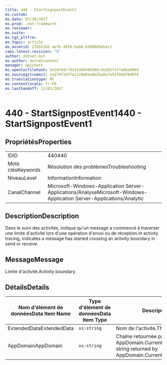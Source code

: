 ```yaml
---
title: 440 - StartSignpostEvent1
ms.custom: 
ms.date: 03/30/2017
ms.prod: .net-framework
ms.reviewer: 
ms.suite: 
ms.tgt_pltfrm: 
ms.topic: article
ms.assetid: 27b551b5-ae76-49f8-bab8-6300009eb4c1
caps.latest.revision: "5"
author: dotnet-bot
ms.author: dotnetcontent
manager: wpickett
ms.openlocfilehash: 5e1674dc7d242a89498360c3e285fa77a08a9004
ms.sourcegitcommit: ce279f2d7fe2220e6ea0a25a8a7a5370ddf8d9f0
ms.translationtype: MT
ms.contentlocale: fr-FR
ms.lasthandoff: 12/02/2017
---
```

# <a name="440---startsignpostevent1"></a><span data-ttu-id="6cd57-102">440 - StartSignpostEvent1</span><span class="sxs-lookup"><span data-stu-id="6cd57-102">440 - StartSignpostEvent1</span></span>
## <a name="properties"></a><span data-ttu-id="6cd57-103">Propriétés</span><span class="sxs-lookup"><span data-stu-id="6cd57-103">Properties</span></span>  
  
|||  
|-|-|  
|<span data-ttu-id="6cd57-104">ID</span><span class="sxs-lookup"><span data-stu-id="6cd57-104">ID</span></span>|<span data-ttu-id="6cd57-105">440</span><span class="sxs-lookup"><span data-stu-id="6cd57-105">440</span></span>|  
|<span data-ttu-id="6cd57-106">Mots clés</span><span class="sxs-lookup"><span data-stu-id="6cd57-106">Keywords</span></span>|<span data-ttu-id="6cd57-107">Résolution des problèmes</span><span class="sxs-lookup"><span data-stu-id="6cd57-107">Troubleshooting</span></span>|  
|<span data-ttu-id="6cd57-108">Niveau</span><span class="sxs-lookup"><span data-stu-id="6cd57-108">Level</span></span>|<span data-ttu-id="6cd57-109">Information</span><span class="sxs-lookup"><span data-stu-id="6cd57-109">Information</span></span>|  
|<span data-ttu-id="6cd57-110">Canal</span><span class="sxs-lookup"><span data-stu-id="6cd57-110">Channel</span></span>|<span data-ttu-id="6cd57-111">Microsoft-Windows-Application Server-Applications/Analyse</span><span class="sxs-lookup"><span data-stu-id="6cd57-111">Microsoft-Windows-Application Server-Applications/Analytic</span></span>|  
  
## <a name="description"></a><span data-ttu-id="6cd57-112">Description</span><span class="sxs-lookup"><span data-stu-id="6cd57-112">Description</span></span>  
 <span data-ttu-id="6cd57-113">Dans le suivi des activités, indique qu'un message a commencé à traverser une limite d'activité lors d'une opération d'envoi ou de réception.</span><span class="sxs-lookup"><span data-stu-id="6cd57-113">In activity tracing, indicates a message has started crossing an activity boundary in send or receive.</span></span>  
  
## <a name="message"></a><span data-ttu-id="6cd57-114">Message</span><span class="sxs-lookup"><span data-stu-id="6cd57-114">Message</span></span>  
 <span data-ttu-id="6cd57-115">Limite d'activité.</span><span class="sxs-lookup"><span data-stu-id="6cd57-115">Activity boundary.</span></span>  
  
## <a name="details"></a><span data-ttu-id="6cd57-116">Détails</span><span class="sxs-lookup"><span data-stu-id="6cd57-116">Details</span></span>  
  
|<span data-ttu-id="6cd57-117">Nom d'élément de données</span><span class="sxs-lookup"><span data-stu-id="6cd57-117">Data Item Name</span></span>|<span data-ttu-id="6cd57-118">Type d'élément de données</span><span class="sxs-lookup"><span data-stu-id="6cd57-118">Data Item Type</span></span>|<span data-ttu-id="6cd57-119">Description</span><span class="sxs-lookup"><span data-stu-id="6cd57-119">Description</span></span>|  
|--------------------|--------------------|-----------------|  
|<span data-ttu-id="6cd57-120">ExtendedData</span><span class="sxs-lookup"><span data-stu-id="6cd57-120">ExtendedData</span></span>|`xs:string`|<span data-ttu-id="6cd57-121">Nom de l'activité.</span><span class="sxs-lookup"><span data-stu-id="6cd57-121">The name of the activity.</span></span>|  
|<span data-ttu-id="6cd57-122">AppDomain</span><span class="sxs-lookup"><span data-stu-id="6cd57-122">AppDomain</span></span>|`xs:string`|<span data-ttu-id="6cd57-123">Chaîne retournée par AppDomain.CurrentDomain.FriendlyName.</span><span class="sxs-lookup"><span data-stu-id="6cd57-123">The string returned by AppDomain.CurrentDomain.FriendlyName.</span></span>|
